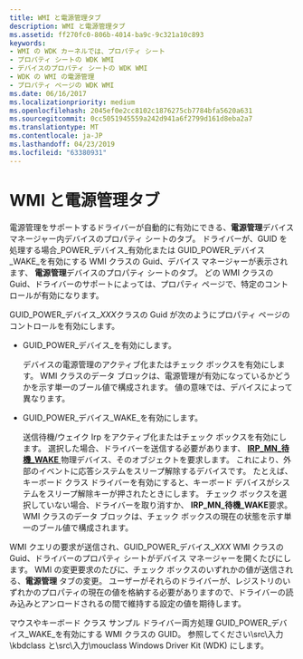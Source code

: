 ```yaml
---
title: WMI と電源管理タブ
description: WMI と電源管理タブ
ms.assetid: ff270fc0-806b-4014-ba9c-9c321a10c893
keywords:
- WMI の WDK カーネルでは、プロパティ シート
- プロパティ シートの WDK WMI
- デバイスのプロパティ シートの WDK WMI
- WDK の WMI の電源管理
- プロパティ ページの WDK WMI
ms.date: 06/16/2017
ms.localizationpriority: medium
ms.openlocfilehash: 2045ef0e2cc8102c1876275cb7784bfa5620a631
ms.sourcegitcommit: 0cc5051945559a242d941a6f2799d161d8eba2a7
ms.translationtype: MT
ms.contentlocale: ja-JP
ms.lasthandoff: 04/23/2019
ms.locfileid: "63380931"
---
```

# <a name="wmi-and-the-power-management-tab"></a>WMI と電源管理タブ





電源管理をサポートするドライバーが自動的に有効にできる、**電源管理**デバイス マネージャー内デバイスのプロパティ シートのタブ。 ドライバーが、GUID を処理する場合\_POWER\_デバイス\_有効化または GUID\_POWER\_デバイス\_WAKE\_を有効にする WMI クラスの Guid、デバイス マネージャーが表示されます、 **電源管理**デバイスのプロパティ シートのタブ。 どの WMI クラスの Guid、ドライバーのサポートによっては、プロパティ ページで、特定のコントロールが有効になります。

GUID\_POWER\_デバイス\_*XXX*クラスの Guid が次のようにプロパティ ページのコントロールを有効にします。

-   GUID\_POWER\_デバイス\_を有効にします。

    デバイスの電源管理のアクティブ化またはチェック ボックスを有効にします。 WMI クラスのデータ ブロックは、電源管理が有効になっているかどうかを示す単一のブール値で構成されます。 値の意味では、デバイスによって異なります。

-   GUID\_POWER\_デバイス\_WAKE\_を有効にします。

    送信待機/ウェイク Irp をアクティブ化またはチェック ボックスを有効にします。 選択した場合、ドライバーを送信する必要があります、 [ **IRP\_MN\_待機\_WAKE** ](https://msdn.microsoft.com/library/windows/hardware/ff551766)物理デバイス、そのオブジェクトを要求します。 これにより、外部のイベントに応答システムをスリープ解除するデバイスです。 たとえば、キーボード クラス ドライバーを有効にすると、キーボード デバイスがシステムをスリープ解除キーが押されたときにします。 チェック ボックスを選択していない場合、ドライバーを取り消すか、 **IRP\_MN\_待機\_WAKE**要求。 WMI クラスのデータ ブロックは、チェック ボックスの現在の状態を示す単一のブール値で構成されます。

WMI クエリの要求が送信され、GUID\_POWER\_デバイス\_*XXX* WMI クラスの Guid、ドライバーのプロパティ シートがデバイス マネージャーを開くたびにします。 WMI の変更要求のたびに、チェック ボックスのいずれかの値が送信される、**電源管理** タブの変更。 ユーザーがそれらのドライバーが、レジストリのいずれかのプロパティの現在の値を格納する必要がありますので、ドライバーの読み込みとアンロードされるの間で維持する設定の値を期待します。

マウスやキーボード クラス サンプル ドライバー両方処理 GUID\_POWER\_デバイス\_WAKE\_を有効にする WMI クラスの GUID。 参照してください\\src\\入力\\kbdclass と\\src\\入力\\mouclass Windows Driver Kit (WDK) にします。

 

 




